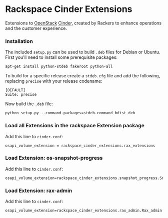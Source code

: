 # Rackspace Cinder Extensions

Extensions to [OpenStack](http://www.openstack.org/) [Cinder](https://github.com/openstack/cinder),
created by Rackers to enhance operations and the customer experience.

### Installation

The included `setup.py` can be used to build `.deb` files for Debian or Ubuntu.
First you'll need to install some prerequisite packages:

    apt-get install python-stdeb fakeroot python-all

To build for a specific release create a `stdeb.cfg` file and add the following,
replacing `precise` with your release codename:

    [DEFAULT]
    Suite: precise

Now build the `.deb` file:

    python setup.py --command-packages=stdeb.command bdist_deb

### Load all Extensions in the rackspace Extension package

Add this line to `cinder.conf`:

    osapi_volume_extension = rackspace_cinder_extensions.rax_extensions

### Load Extension: os-snapshot-progress

Add this line to `cinder.conf`:

    osapi_volume_extension=rackspace_cinder_extensions.snapshot_progress.Snapshot_progress

### Load Extension: rax-admin

Add this line to `cinder.conf`:

    osapi_volume_extension=rackspace_cinder_extensions.rax_admin.Rax_admin

